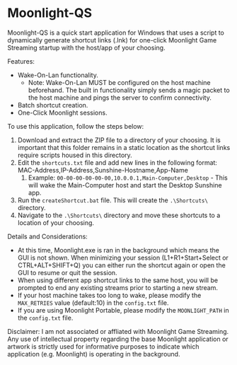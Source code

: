 # Moonlight-QS
Moonlight-QS is a quick start application for Windows that uses a script to dynamically generate shortcut links (.lnk) for one-click Moonlight Game Streaming startup with the host/app of your choosing.

Features:
* Wake-On-Lan functionality.
  * Note: Wake-On-Lan MUST be configured on the host machine beforehand. The built in functionality simply sends a magic packet to the host machine and pings the server to confirm connectivity.
* Batch shortcut creation.
* One-Click Moonlight sessions.

To use this application, follow the steps below:

1. Download and extract the ZIP file to a directory of your choosing. It is important that this folder remains in a static location as the shortcut links require scripts housed in this directory.
2. Edit the `shortcuts.txt` file and add new lines in the following format: MAC-Address,IP-Address,Sunshine-Hostname,App-Name
   1. Example: `00-00-00-00-00-00,10.0.0.1,Main-Computer,Desktop` - This will wake the Main-Computer host and start the Desktop Sunshine app.
3. Run the `createShortcut.bat` file. This will create the `.\Shortcuts\` directory.
4. Navigate to the `.\Shortcuts\` directory and move these shortcuts to a location of your choosing.

Details and Considerations:
* At this time, Moonlight.exe is ran in the background which means the GUI is not shown. When minimizing your session (L1+R1+Start+Select or CTRL+ALT+SHIFT+Q) you can either run the shortcut again or open the GUI to resume or quit the session.
* When using different app shortcut links to the same host, you will be prompted to end any existing streams prior to starting a new stream.
* If your host machine takes too long to wake, please modify the `MAX_RETRIES` value (default:10) in the `config.txt` file.
* If you are using Moonlight Portable, please modify the `MOONLIGHT_PATH` in the `config.txt` file.

Disclaimer: I am not associated or affliated with Moonlight Game Streaming. Any use of intellectual property regarding the base Moonlight application or artwork is strictly used for informative purposes to indicate which application (e.g. Moonlight) is operating in the background.
